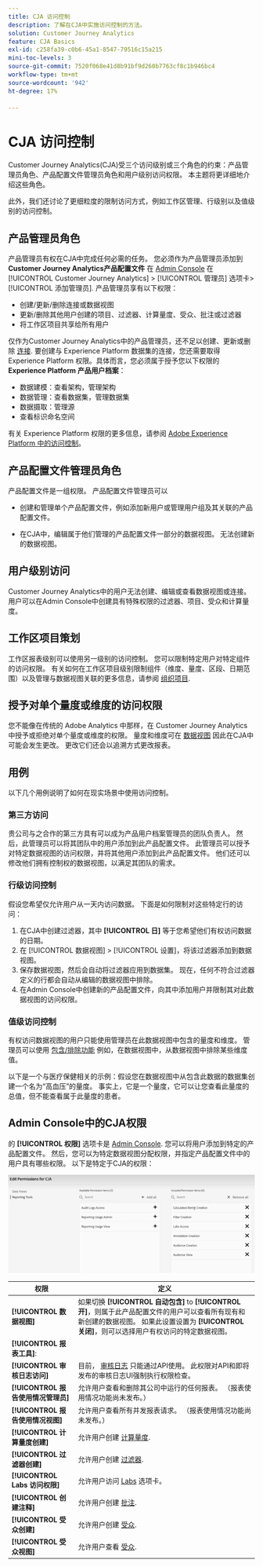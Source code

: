 ```yaml
---
title: CJA 访问控制
description: 了解在CJA中实施访问控制的方法。
solution: Customer Journey Analytics
feature: CJA Basics
exl-id: c258fa39-c0b6-45a1-8547-79516c15a215
mini-toc-levels: 3
source-git-commit: 7520f068e41d8b91bf9d260b7763cf8c1b946bc4
workflow-type: tm+mt
source-wordcount: '942'
ht-degree: 17%

---
```


# CJA 访问控制

Customer Journey Analytics(CJA)受三个访问级别或三个角色的约束：产品管理员角色、产品配置文件管理员角色和用户级别访问权限。 本主题将更详细地介绍这些角色。

此外，我们还讨论了更细粒度的限制访问方式，例如工作区管理、行级别以及值级别的访问控制。

## 产品管理员角色

产品管理员有权在CJA中完成任何必需的任务。 您必须作为产品管理员添加到 **Customer Journey Analytics产品配置文件** 在 [Admin Console](https://adminconsole.adobe.com/enterprise/) 在 [!UICONTROL Customer Journey Analytics] > [!UICONTROL 管理员] 选项卡> [!UICONTROL 添加管理员]. 产品管理员享有以下权限：

* 创建/更新/删除连接或数据视图
* 更新/删除其他用户创建的项目、过滤器、计算量度、受众、批注或过滤器
* 将工作区项目共享给所有用户

仅作为Customer Journey Analytics中的产品管理员，还不足以创建、更新或删除 [连接](/help/connections/overview.md). 要创建与 Experience Platform 数据集的连接，您还需要取得 Experience Platform 权限。具体而言，您必须属于授予您以下权限的 **Experience Platform 产品用户档案**：

* 数据建模：查看架构，管理架构
* 数据管理：查看数据集，管理数据集
* 数据摄取：管理源
* 查看标识命名空间

有关 Experience Platform 权限的更多信息，请参阅 [Adobe Experience Platform 中的访问控制](https://experienceleague.adobe.com/docs/experience-platform/access-control/home.html)。

## 产品配置文件管理员角色

产品配置文件是一组权限。 产品配置文件管理员可以

* 创建和管理单个产品配置文件，例如添加新用户或管理用户组及其关联的产品配置文件。

* 在CJA中，编辑属于他们管理的产品配置文件一部分的数据视图。 无法创建新的数据视图。

## 用户级别访问

Customer Journey Analytics中的用户无法创建、编辑或查看数据视图或连接。 用户可以在Admin Console中创建具有特殊权限的过滤器、项目、受众和计算量度。

## 工作区项目策划

工作区报表级别可以使用另一级别的访问控制。 您可以限制特定用户对特定组件的访问权限。 有关如何在工作区项目级别限制组件（维度、量度、区段、日期范围）以及管理与数据视图关联的更多信息，请参阅 [组织项目](/help/analysis-workspace/curate-share/curate.md).

## 授予对单个量度或维度的访问权限

您不能像在传统的 Adobe Analytics 中那样，在 Customer Journey Analytics 中授予或拒绝对单个量度或维度的权限。 量度和维度可在 [数据视图](/help/data-views/data-views.md) 因此在CJA中可能会发生更改。 更改它们还会以追溯方式更改报表。

## 用例

以下几个用例说明了如何在现实场景中使用访问控制。

### 第三方访问

贵公司与之合作的第三方具有可以成为产品用户档案管理员的团队负责人。 然后，此管理员可以将其团队中的用户添加到此产品配置文件。 此管理员可以授予对特定数据视图的访问权限，并将其他用户添加到此产品配置文件。 他们还可以修改他们拥有控制权的数据视图，以满足其团队的需求。

### 行级访问控制

假设您希望仅允许用户从一天内访问数据。 下面是如何限制对这些特定行的访问：

1. 在CJA中创建过滤器，其中 **[!UICONTROL 日]** 等于您希望他们有权访问数据的日期。
1. 在 [!UICONTROL 数据视图] > [!UICONTROL 设置]，将该过滤器添加到数据视图。
1. 保存数据视图，然后会自动将过滤器应用到数据集。 现在，任何不符合过滤器定义的行都会自动从编辑的数据视图中排除。
1. 在Admin Console中创建新的产品配置文件，向其中添加用户并限制其对此数据视图的访问权限。

### 值级访问控制

有权访问数据视图的用户只能使用管理员在此数据视图中包含的量度和维度。 管理员可以使用 [包含/排除功能](/help/data-views/component-settings/include-exclude-values.md) 例如，在数据视图中，从数据视图中排除某些维度值。

以下是一个与医疗保健相关的示例：假设您在数据视图中从包含此数据的数据集创建一个名为“高血压”的量度。 事实上，它是一个量度，它可以让您查看此量度的总值，但不能查看属于此量度的患者。

## Admin Console中的CJA权限

的 **[!UICONTROL 权限]** 选项卡是 [Admin Console](https://adminconsole.adobe.com/enterprise/). 您可以将用户添加到特定的产品配置文件。 然后，您可以为特定数据视图分配权限，并指定产品配置文件中的用户具有哪些权限。 以下是特定于CJA的权限：

![管理控制台权限](assets/permissions.png)

| 权限 | 定义 |
| --- | --- |
| **[!UICONTROL 数据视图]** | 如果切换 **[!UICONTROL 自动包含]** to **[!UICONTROL 开]**，则属于此产品配置文件的用户可以查看所有现有和新创建的数据视图。 如果此设置设置为 **[!UICONTROL 关闭]**，则可以选择用户有权访问的特定数据视图。 |
| **[!UICONTROL 报表工具]**: |  |
| **[!UICONTROL 审核日志访问]** | 目前， [审核日志](https://adobe.io/cja-apis/docs/endpoints/auditlogs/) 只能通过API使用。 此权限对API和即将发布的审核日志UI强制执行权限检查。 |
| **[!UICONTROL 报告使用情况管理员]** | 允许用户查看和删除其公司中运行的任何报表。 （报表使用情况功能尚未发布。） |
| **[!UICONTROL 报告使用情况视图]** | 允许用户查看所有并发报表请求。 （报表使用情况功能尚未发布。） |
| **[!UICONTROL 计算量度创建]** | 允许用户创建 [计算量度](/help/components/calc-metrics/calc-metr-overview.md). |
| **[!UICONTROL 过滤器创建]** | 允许用户创建 [过滤器](/help/components/filters/filters-overview.md). |
| **[!UICONTROL Labs 访问权限]** | 允许用户访问 [Labs](/help/labs/labs.md) 选项卡。 |
| **[!UICONTROL 创建注释]** | 允许用户创建 [批注](/help/components/annotations/overview.md). |
| **[!UICONTROL 受众创建]** | 允许用户创建 [受众](/help/components/audiences/audiences-overview.md). |
| **[!UICONTROL 受众视图]** | 允许用户查看 [受众](/help/components/audiences/audiences-overview.md). |
